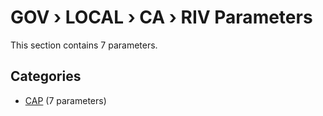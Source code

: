 # GOV › LOCAL › CA › RIV Parameters

This section contains 7 parameters.

## Categories

- [CAP](cap/index.md) (7 parameters)
